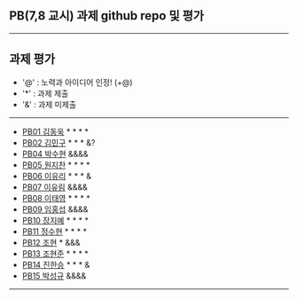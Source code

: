 ## PB(7,8 교시) 과제 github repo 및 평가

---
## 과제 평가
- '@' : 노력과 아이디어 인정! (+@)
- '*' : 과제 제출 
- '&' : 과제 미제출 
---
- [PB01	김동욱](https://github.com/kkdw428/PB01A) * * * *
- [PB02	김민구](http://github.com/alsrn36533/PB02) * * * &?
- [PB04	박수현]() &&&&
- [PB05	원지찬](https://github.com/dnjswlcks67/pb05) * * * *
- [PB06	이유리](https://github.com/ur020202/pb06) * * * &
- [PB07	이유림]() &&&&
- [PB08	이태영](http://github.com/youngman2914/pb08) * * * *
- [PB09	임홍섭]() &&&&
- [PB10	장지예](https://github.com/jangjiye20/pb10b) * * * *
- [PB11	정수현](https://github.com/jungsh210/PB11) * * * *
- [PB12	 조현](https://github.com/gaeuleee/Pb12/) * &&&
- [PB13	조현준](https://github.com/karosu12/pb13b) * * * *
- [PB14	진한승](https://github.com/imseung2/pb14-) * * * &
- [PB15	박성규]() &&&&
---
